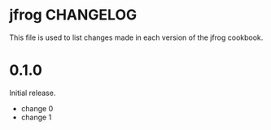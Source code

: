# jfrog CHANGELOG

This file is used to list changes made in each version of the jfrog cookbook.

# 0.1.0

Initial release.

- change 0
- change 1

